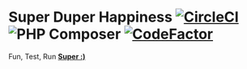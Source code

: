 
# Super Duper Happiness [![CircleCI](https://circleci.com/gh/hmwoliul/super-duper-happiness/tree/master.svg?style=svg)](https://circleci.com/gh/hmwoliul/super-duper-happiness/tree/master) ![PHP Composer](https://github.com/hmwoliul/super-duper-happiness/workflows/PHP%20Composer/badge.svg?branch=master) [![CodeFactor](https://www.codefactor.io/repository/github/hmwoliul/super-duper-happiness/badge/cfact)](https://www.codefactor.io/repository/github/hmwoliul/super-duper-happiness/overview/cfact)


Fun, Test, Run **[Super :)](https://supertut.herokuapp.com/)**
